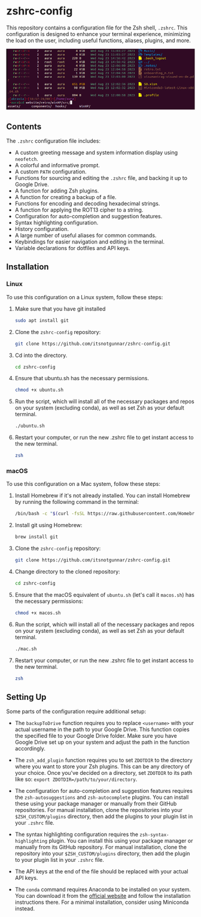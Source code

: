 # zshrc-config

This repository contains a configuration file for the Zsh shell, `.zshrc`. This configuration is designed to enhance your terminal experience, minimizing the load on the user, including useful functions, aliases, plugins, and more. 

![image](zshrc-example.png)

## Contents

The `.zshrc` configuration file includes:

- A custom greeting message and system information display using `neofetch`.
- A colorful and informative prompt.
- A custom `PATH` configuration.
- Functions for sourcing and editing the `.zshrc` file, and backing it up to Google Drive.
- A function for adding Zsh plugins.
- A function for creating a backup of a file.
- Functions for encoding and decoding hexadecimal strings.
- A function for applying the ROT13 cipher to a string.
- Configuration for auto-completion and suggestion features.
- Syntax highlighting configuration.
- History configuration.
- A large number of useful aliases for common commands.
- Keybindings for easier navigation and editing in the terminal.
- Variable declarations for dotfiles and API keys.

## Installation

### Linux

To use this configuration on a Linux system, follow these steps:

1. Make sure that you have git installed
   ```sh
   sudo apt install git
   ```

2. Clone the `zshrc-config` repository:
   ```sh
   git clone https://github.com/itsnotgunnar/zshrc-config.git
   ```

3. Cd into the directory.
   ```sh
   cd zshrc-config
   ```

4. Ensure that ubuntu.sh has the necessary permissions.
   ```sh
   chmod +x ubuntu.sh
   ```
   
5. Run the script, which will install all of the necessary packages and repos on your system (excluding conda), as well as set Zsh as your default terminal.
   ```sh
   ./ubuntu.sh
   ```

6. Restart your computer, or run the new .zshrc file to get instant access to the new terminal.
   ```sh
   zsh
   ```

### macOS

To use this configuration on a Mac system, follow these steps:

1. Install Homebrew if it's not already installed. You can install Homebrew by running the following command in the terminal:
   ```sh
   /bin/bash -c "$(curl -fsSL https://raw.githubusercontent.com/Homebrew/install/HEAD/install.sh)"
   ```

2. Install git using Homebrew:
   ```sh
   brew install git
   ```

3. Clone the `zshrc-config` repository:
   ```sh
   git clone https://github.com/itsnotgunnar/zshrc-config.git
   ```

4. Change directory to the cloned repository:
   ```sh
   cd zshrc-config
   ```

5. Ensure that the macOS equivalent of `ubuntu.sh` (let's call it `macos.sh`) has the necessary permissions:
   ```sh
   chmod +x macos.sh
   ```

6. Run the script, which will install all of the necessary packages and repos on your system (excluding conda), as well as set Zsh as your default terminal.
   ```sh
   ./mac.sh
   ```

7. Restart your computer, or run the new .zshrc file to get instant access to the new terminal.
   ```sh
   zsh
   ```

## Setting Up

Some parts of the configuration require additional setup:

- The `backupToDrive` function requires you to replace `<username>` with your actual username in the path to your Google Drive. This function copies the specified file to your Google Drive folder. Make sure you have Google Drive set up on your system and adjust the path in the function accordingly.

- The `zsh_add_plugin` function requires you to set `ZDOTDIR` to the directory where you want to store your Zsh plugins. This can be any directory of your choice. Once you've decided on a directory, set `ZDOTDIR` to its path like so: `export ZDOTDIR=/path/to/your/directory`.

- The configuration for auto-completion and suggestion features requires the `zsh-autosuggestions` and `zsh-autocomplete` plugins. You can install these using your package manager or manually from their GitHub repositories. For manual installation, clone the repositories into your `$ZSH_CUSTOM/plugins` directory, then add the plugins to your plugin list in your `.zshrc` file.

- The syntax highlighting configuration requires the `zsh-syntax-highlighting` plugin. You can install this using your package manager or manually from its GitHub repository. For manual installation, clone the repository into your `$ZSH_CUSTOM/plugins` directory, then add the plugin to your plugin list in your `.zshrc` file.

- The API keys at the end of the file should be replaced with your actual API keys.

- The `conda` command requires Anaconda to be installed on your system. You can download it from the [official website](https://www.anaconda.com/products/distribution) and follow the installation instructions there. For a minimal installation, consider using Miniconda instead.
